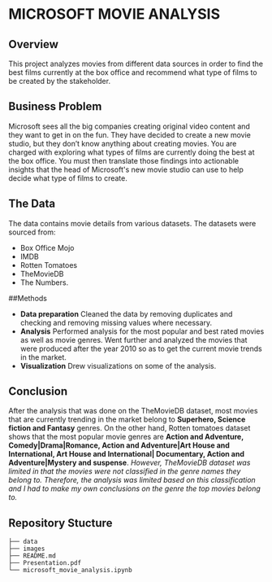 # MICROSOFT MOVIE ANALYSIS

## Overview
This project analyzes movies from different data sources in order to find the best films currently at the box office and recommend what type of films to be created by the stakeholder.

## Business Problem
Microsoft sees all the big companies creating original video content and they want to get in on the fun. They have decided to create a new movie studio, but they don’t know anything about creating movies. You are charged with exploring what types of films are currently doing the best at the box office. You must then translate those findings into actionable insights that the head of Microsoft's new movie studio can use to help decide what type of films to create.

## The Data
The data contains movie details from various datasets. The datasets were sourced from:
* Box Office Mojo
* IMDB
* Rotten Tomatoes
* TheMovieDB
* The Numbers.

##Methods
* **Data preparation**
Cleaned the data by removing duplicates and checking and removing missing values where necessary.
* **Analysis**
Performed analysis for the most popular and best rated movies as well as movie genres. Went further and analyzed the movies that were produced after the year 2010 so as to get the current movie trends in the market.
* **Visualization**
Drew visualizations on some of the analysis.

## Conclusion
After the analysis that was done on the TheMovieDB dataset, most movies that are currently trending in the market belong to **Superhero, Science fiction and Fantasy** genres.
On the other hand, Rotten tomatoes dataset shows that the most popular movie genres are **Action and Adventure, Comedy|Drama|Romance, Action and Adventure|Art House and International, Art House and International| Documentary, Action and Adventure|Mystery and suspense**. 
*However, TheMovieDB dataset was limited in that the movies were not classified in the genre names they belong to. Therefore, the analysis was limited based on this classification and I had to make my own conclusions on the genre the top movies belong to.*

## Repository Stucture
```
├── data
├── images
├── README.md
├── Presentation.pdf
└── microsoft_movie_analysis.ipynb
```
